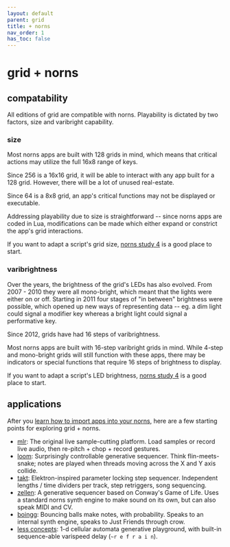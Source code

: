 ```yaml
---
layout: default
parent: grid
title: + norns
nav_order: 1
has_toc: false
---
```


# grid + norns

## compatability

All editions of grid are compatible with norns. Playability is dictated by two factors, size and varibright capability.

### size

Most norns apps are built with 128 grids in mind, which means that critical actions may utilize the full 16x8 range of keys.

Since 256 is a 16x16 grid, it will be able to interact with any app built for a 128 grid. However, there will be a lot of unused real-estate.

Since 64 is a 8x8 grid, an app's critical functions may not be displayed or executable.

Addressing playability due to size is straightforward -- since norns apps are coded in Lua, modifications can be made which either expand or constrict the app's grid interactions.

If you want to adapt a script's grid size, [norns study 4](../norns/study-4) is a good place to start.

### varibrightness

Over the years, the brightness of the grid's LEDs has also evolved. From 2007 - 2010 they were all mono-bright, which meant that the lights were either on or off. Starting in 2011 four stages of "in between" brightness were possible, which opened up new ways of representing data -- eg. a dim light could signal a modifier key whereas a bright light could signal a performative key.

Since 2012, grids have had 16 steps of varibrightness.

Most norns apps are built with 16-step varibright grids in mind. While 4-step and mono-bright grids will still function with these apps, there may be indicators or special functions that require 16 steps of brightness to display.

If you want to adapt a script's LED brightness, [norns study 4](../norns/study-4) is a good place to start.

## applications

After you [learn how to import apps into your norns](../norns/maiden), here are a few starting points for exploring grid + norns.

- [mlr](https://llllllll.co/t/mlr-norns/21145): The original live sample-cutting platform. Load samples or record live audio, then re-pitch + chop + record gestures.
- [loom](https://llllllll.co/t/loom/21091): Surprisingly controllable generative sequencer. Think flin-meets-snake; notes are played when threads moving across the X and Y axis collide.
- [takt](https://llllllll.co/t/takt/21032): Elektron-inspired parameter locking step sequencer. Independent lengths / time dividers per track, step retriggers, song sequencing.
- [zellen](https://llllllll.co/t/zellen/21107): A generative sequencer based on Conway's Game of Life. Uses a standard norns synth engine to make sound on its own, but can also speak MIDI and CV.
- [boingg](https://llllllll.co/t/boingg/26536): Bouncing balls make notes, with probability. Speaks to an internal synth engine, speaks to Just Friends through crow.
- [less concepts](https://llllllll.co/t/less-concepts/21109): 1-d cellular automata generative playground, with built-in sequence-able varispeed delay (`~r e f r a i n`).
